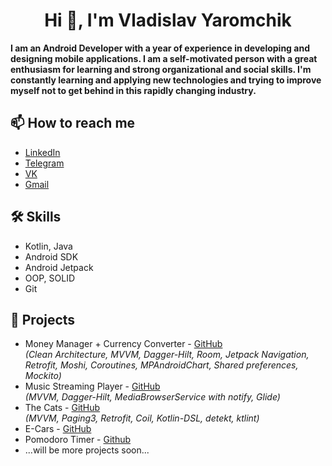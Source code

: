 <h1 align="center">
  Hi 👋, I'm Vladislav Yaromchik
</h1>

<b>
  I am an Android Developer with a year of experience in developing and designing mobile applications. I am a self-motivated person with a great enthusiasm for learning and strong organizational and social skills. I'm constantly learning and applying new technologies and trying to improve myself not to get behind in this rapidly changing industry.
</b>

## 📫 How to reach me 

  - [LinkedIn](https://www.linkedin.com/in/yaromchikv/)
  - [Telegram](https://t.me/yaromchikV)
  - [VK](https://vk.com/yaromchik.vlad)
  - [Gmail](mailto:vladislav.yaromchik@gmail.com)

## 🛠 Skills

  - Kotlin, Java
  - Android SDK
  - Android Jetpack
  - OOP, SOLID
  - Git

## 💼 Projects

  - Money Manager + Currency Converter - [GitHub](https://github.com/yaromchikV/Money-Manager)  
  <i>(Clean Architecture, MVVM, Dagger-Hilt, Room, Jetpack Navigation, Retrofit, Moshi, Coroutines, MPAndroidChart, Shared preferences, Mockito)</i>
  - Music Streaming Player - [GitHub](https://github.com/yaromchikV/Music-Player)  
  <i>(MVVM, Dagger-Hilt, MediaBrowserService with notify, Glide)</i>
  - The Cats - [GitHub](https://github.com/yaromchikV/The-Cats)  
  <i>(MVVM, Paging3, Retrofit, Coil, Kotlin-DSL, detekt, ktlint)</i>
  - E-Cars - [GitHub](https://github.com/yaromchikV/E-Cars)  
  - Pomodoro Timer - [Github](https://github.com/yaromchikV/Pomodoro-Timer)
  - ...will be more projects soon...
  
